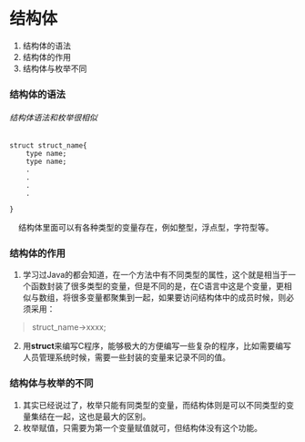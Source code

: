 # 结构体
1. 结构体的语法
2. 结构体的作用
3. 结构体与枚举不同


### 结构体的语法
###### 结构体语法和枚举很相似 
	struct struct_name{
		type name;
		type name;
		.
		.
		.
		.
	
	}

&nbsp;&nbsp;&nbsp;&nbsp;结构体里面可以有各种类型的变量存在，例如整型，浮点型，字符型等。

### 结构体的作用
1. 学习过Java的都会知道，在一个方法中有不同类型的属性，这个就是相当于一个函数封装了很多类型的变量，但是不同的是，在C语言中这是个变量，更相似与数组，将很多变量都聚集到一起，如果要访问结构体中的成员时候，则必须采用：
> struct_name->xxxx;

2. 用**struct**来编写C程序，能够极大的方便编写一些复杂的程序，比如需要编写人员管理系统时候，需要一些封装的变量来记录不同的值。

### 结构体与枚举的不同
1. 其实已经说过了，枚举只能有同类型的变量，而结构体则是可以不同类型的变量集结在一起，这也是最大的区别。
2. 枚举赋值，只需要为第一个变量赋值就可，但结构体没有这个功能。